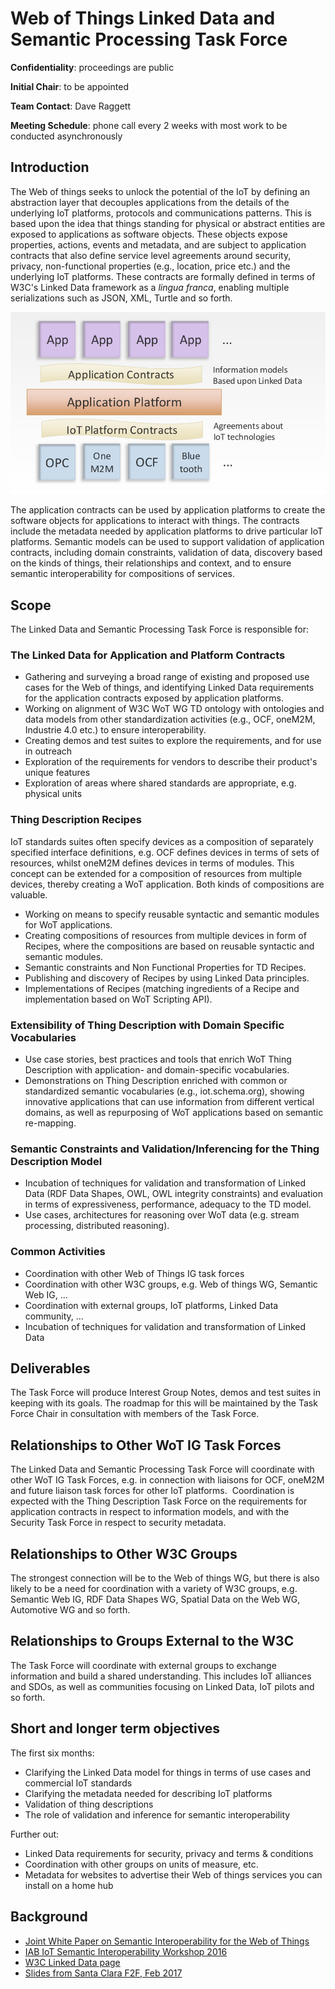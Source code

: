 # Web of Things Linked Data and Semantic Processing Task Force

**Confidentiality**: proceedings are public

**Initial Chair**: to be appointed

**Team Contact**: Dave Raggett

**Meeting Schedule**: phone call every 2 weeks with most work to be conducted asynchronously

## Introduction

The Web of things seeks to unlock the potential of the IoT by defining an abstraction layer that decouples applications from the details of the underlying IoT platforms, protocols and communications patterns. This is based upon the idea that things standing for physical or abstract entities are exposed to applications as software objects. These objects expose properties, actions, events and metadata, and are subject to application contracts that also define service level agreements around security, privacy, non-functional properties (e.g., location, price etc.) and the underlying IoT platforms. These contracts are formally defined in terms of W3C's Linked Data framework as a *lingua franca*, enabling multiple serializations such as JSON, XML, Turtle and so forth.

![contracts](contracts.png)

The application contracts can be used by application platforms to create the software objects for applications to interact with things. The contracts include the metadata needed by application platforms to drive particular IoT platforms. Semantic models can be used to support validation of application contracts, including domain constraints, validation of data, discovery based on the kinds of things, their relationships and context, and to ensure semantic interoperability for compositions of services.

## Scope

The Linked Data and Semantic Processing Task Force is responsible for:

### The Linked Data for Application and Platform Contracts

- Gathering and surveying a broad range of existing and proposed use cases for the Web of things, and identifying Linked Data requirements for the application contracts exposed by application platforms.
- Working on alignment of W3C WoT WG TD ontology with ontologies and data models from other standardization activities (e.g., OCF, oneM2M, Industrie 4.0 etc.) to ensure interoperability.
- Creating demos and test suites to explore the requirements, and for use in outreach
- Exploration of the requirements for vendors to describe their product's unique features
- Exploration of areas where shared standards are appropriate, e.g. physical units

### Thing Description Recipes

IoT standards suites often specify devices as a composition of separately specified interface definitions, e.g. OCF defines devices in terms of sets of resources, whilst oneM2M defines devices in terms of modules. This concept can be extended for a composition of resources from multiple devices, thereby creating a WoT application. Both kinds of compositions are valuable.

- Working on means to specify reusable syntactic and semantic modules for WoT applications.
- Creating compositions of resources from multiple devices in form of Recipes, where the compositions are based on reusable syntactic and semantic modules.
- Semantic constraints and Non Functional Properties for TD Recipes.
- Publishing and discovery of Recipes by using Linked Data principles.
- Implementations of Recipes (matching ingredients of a Recipe and implementation based on WoT Scripting API).

### Extensibility of Thing Description with Domain Specific Vocabularies
- Use case stories, best practices and tools that enrich WoT Thing Description with application- and domain-specific vocabularies.
- Demonstrations on Thing Description enriched with common or standardized semantic vocabularies (e.g., iot.schema.org), showing innovative applications that can use information from different vertical domains, as well as repurposing of WoT applications based on semantic re-mapping.

### Semantic Constraints and Validation/Inferencing for the Thing Description Model
- Incubation of techniques for validation and transformation of Linked Data (RDF Data Shapes, OWL, OWL integrity constraints) and evaluation in terms of expressiveness, performance, adequacy to the TD model.
- Use cases, architectures for reasoning over WoT data (e.g. stream processing, distributed reasoning).

### Common Activities
- Coordination with other Web of Things IG task forces
- Coordination with other W3C groups, e.g. Web of things WG, Semantic Web IG, ...
- Coordination with external groups, IoT platforms, Linked Data community, ...
- Incubation of techniques for validation and transformation of Linked Data

## Deliverables

The Task Force will produce Interest Group Notes, demos and test suites in keeping with its goals. The roadmap for this will be maintained by the Task Force Chair in consultation with members of the Task Force.

## Relationships to Other WoT IG Task Forces

The Linked Data and Semantic Processing Task Force will coordinate with other WoT IG Task Forces, e.g. in connection with liaisons for OCF, oneM2M and future liaison task forces for other IoT platforms.  Coordination is expected with the Thing Description Task Force on the requirements for application contracts in respect to information models, and with the Security Task Force in respect to security metadata.

## Relationships to Other W3C Groups

The strongest connection will be to the Web of things WG, but there is also likely to be a need for coordination with a variety of W3C groups, e.g. Semantic Web IG, RDF Data Shapes WG, Spatial Data on the Web WG, Automotive WG and so forth.

## Relationships to Groups External to the W3C

The Task Force will coordinate with external groups to exchange information and build a shared understanding. This includes IoT alliances and SDOs, as well as communities focusing on Linked Data, IoT pilots and so forth.

## Short and longer term objectives

The first six months:

* Clarifying the Linked Data model for things in terms of use cases and commercial IoT standards
* Clarifying the metadata needed for describing IoT platforms
* Validation of thing descriptions
* The role of validation and inference for semantic interoperability

Further out:

* Linked Data requirements for security, privacy and terms & conditions
* Coordination with other groups on units of measure, etc.
* Metadata for websites to advertise their Web of things services you can install on a home hub

## Background

- [Joint White Paper on Semantic Interoperability for the Web of Things](https://www.researchgate.net/publication/307122744_Semantic_Interoperability_for_the_Web_of_Things)
- [IAB IoT Semantic Interoperability Workshop 2016](https://www.iab.org/activities/workshops/iotsi/)
- [W3C Linked Data page](https://www.w3.org/standards/semanticweb/data)
- [Slides from Santa Clara F2F, Feb 2017](https://www.w3.org/WoT/IG/wiki/images/9/9c/Wot-linked-data-tf.pdf)

